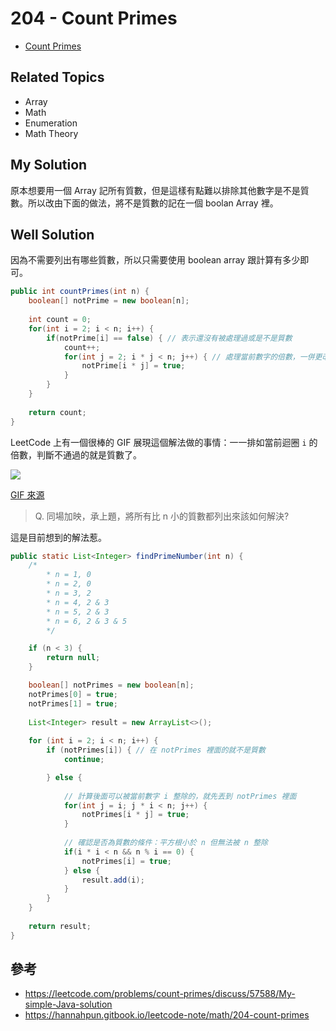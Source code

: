 # 204 - Count Primes

* [Count Primes](https://leetcode.com/problems/count-primes/)

## Related Topics
* Array
* Math
* Enumeration
* Math Theory

## My Solution
原本想要用一個 Array 記所有質數，但是這樣有點難以排除其他數字是不是質數。所以改由下面的做法，將不是質數的記在一個 boolan Array 裡。

## Well Solution
因為不需要列出有哪些質數，所以只需要使用 boolean array 跟計算有多少即可。

```java
public int countPrimes(int n) {
    boolean[] notPrime = new boolean[n];
    
    int count = 0;
    for(int i = 2; i < n; i++) {
        if(notPrime[i] == false) { // 表示還沒有被處理過或是不是質數
            count++;
            for(int j = 2; i * j < n; j++) { // 處理當前數字的倍數，一併更改為 true
                notPrime[i * j] = true;
            }
        }
    }
    
    return count;
}
```

LeetCode 上有一個很棒的 GIF 展現這個解法做的事情：一一排如當前迴圈 `i` 的倍數，判斷不通過的就是質數了。

![](https://leetcode.com/static/images/solutions/Sieve_of_Eratosthenes_animation.gif)


[GIF 來源](https://leetcode.com/problems/count-primes/discuss/57588/My-simple-Java-solution)

> Q.   同場加映，承上題，將所有比 n 小的質數都列出來該如何解決? 

這是目前想到的解法惹。

```java
public static List<Integer> findPrimeNumber(int n) {
    /*
        * n = 1, 0 
        * n = 2, 0 
        * n = 3, 2 
        * n = 4, 2 & 3 
        * n = 5, 2 & 3 
        * n = 6, 2 & 3 & 5
        */

    if (n < 3) {
        return null;
    }

    boolean[] notPrimes = new boolean[n];
    notPrimes[0] = true;
    notPrimes[1] = true;
    
    List<Integer> result = new ArrayList<>();
    
    for (int i = 2; i < n; i++) {
        if (notPrimes[i]) { // 在 notPrimes 裡面的就不是質數
            continue;

        } else {
            
            // 計算後面可以被當前數字 i 整除的，就先丟到 notPrimes 裡面
            for(int j = i; j * i < n; j++) {
                notPrimes[i * j] = true;
            }
            
            // 確認是否為質數的條件：平方根小於 n 但無法被 n 整除
            if(i * i < n && n % i == 0) {
                notPrimes[i] = true;
            } else {
                result.add(i);
            }
        }
    }
    
    return result;
}
```

## 參考
* https://leetcode.com/problems/count-primes/discuss/57588/My-simple-Java-solution
* https://hannahpun.gitbook.io/leetcode-note/math/204-count-primes